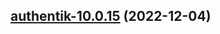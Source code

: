 

## [authentik-10.0.15](https://github.com/truecharts/charts/compare/authentik-10.0.14...authentik-10.0.15) (2022-12-04)

